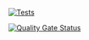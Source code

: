 
[![Tests](https://github.com/EdgarNegrin/pe101/actions/workflows/tests.yml/badge.svg)](https://github.com/EdgarNegrin/pe101/actions/workflows/tests.yml)

[![Quality Gate Status](https://sonarcloud.io/api/project_badges/measure?project=EdgarNegrin_pe101&metric=alert_status)](https://sonarcloud.io/dashboard?id=EdgarNegrin_pe101)
